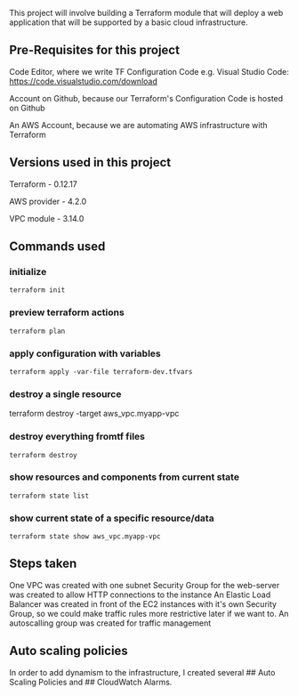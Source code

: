 This project will involve building a Terraform module that will deploy a web application that will be supported by a basic cloud infrastructure.

## Pre-Requisites for this project
Code Editor, where we write TF Configuration Code e.g. Visual Studio Code: https://code.visualstudio.com/download

Account on Github, because our Terraform's Configuration Code is hosted on Github

An AWS Account, because we are automating AWS infrastructure with Terraform

## Versions used in this project
Terraform - 0.12.17

AWS provider - 4.2.0

VPC module - 3.14.0

## Commands used 

### initialize

    terraform init

### preview terraform actions

    terraform plan

### apply configuration with variables

    terraform apply -var-file terraform-dev.tfvars

### destroy a single resource

terraform destroy -target aws_vpc.myapp-vpc

### destroy everything fromtf files

    terraform destroy

### show resources and components from current state

    terraform state list

### show current state of a specific resource/data

    terraform state show aws_vpc.myapp-vpc    

## Steps taken
One VPC was created with one subnet
Security Group for the web-server was created to allow HTTP connections to the instance
An Elastic Load Balancer was created in front of the EC2 instances with it's own Security Group, so we could make traffic rules more restrictive later if we want to.
An autoscalling group was created for traffic management

## Auto scaling policies
In order to add dynamism to the infrastructure, I created several ## Auto Scaling Policies and ## CloudWatch Alarms.
